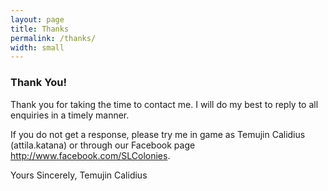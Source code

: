 ```yaml
---
layout: page
title: Thanks
permalink: /thanks/
width: small
---
```


### Thank You!

Thank you for taking the time to contact me. I will do my best to reply to all enquiries in a timely manner.

If you do not get a response, please try me in game as Temujin Calidius (attila.katana) or through our Facebook page http://www.facebook.com/SLColonies.


Yours Sincerely,
Temujin Calidius
